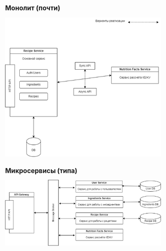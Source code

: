 ## Монолит (почти)

![Монолит](arch_mono1.png "Почти монолит")

## Микросервисы (типа)

![Микросервисы](arch_micro.png "Типа микросервисы")